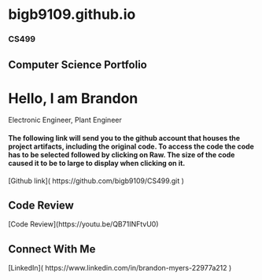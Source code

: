 # bigb9109.github.io
### CS499

<h2> Computer Science Portfolio</h2>

<h1>Hello, I am Brandon</h1> <a> Electronic Engineer</a>, <a> Plant Engineer</a>

<h4>The following link will send you to the github account that houses the project artifacts, including the original code. To access the code the code has to be selected followed by clicking on Raw. The size of the code caused it to be to large to display when clicking on it.</h4>
[Github link]( https://github.com/bigb9109/CS499.git ) 

<h2> Code Review</h2>
[Code Review](https://youtu.be/QB71INFtvU0)



<h2> Connect With Me </h2>
[LinkedIn]( https://www.linkedin.com/in/brandon-myers-22977a212 )
